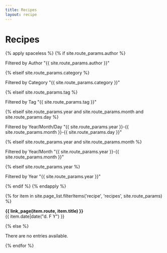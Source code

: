 ```yaml
---
title: Recipes
layout: recipe
---
```


# Recipes

{% apply spaceless %}
    {% if site.route_params.author %}
        <p>Filtered by Author "{{ site.route_params.author }}"</p>
    {% elseif site.route_params.category %}
        <p>Filtered by Category "{{ site.route_params.category }}"</p>
    {% elseif site.route_params.tag %}
        <p>Filtered by Tag "{{ site.route_params.tag }}"</p>
    {% elseif site.route_params.year and site.route_params.month and site.route_params.day %}
        <p>Filtered by Year/Month/Day "{{ site.route_params.year }}-{{ site.route_params.month }}-{{ site.route_params.day }}"</p>
    {% elseif site.route_params.year and site.route_params.month %}
        <p>Filtered by Year/Month "{{ site.route_params.year }}-{{ site.route_params.month }}"</p>
    {% elseif site.route_params.year %}
        <p>Filtered by Year "{{ site.route_params.year }}"</p>
    {% endif %}
{% endapply %}

{% for item in site.page_list.filterItems('recipe', 'recipes', site.route_params) %}
<p class="post-title"><b>{{ link_page(item.route, item.title) }}</b><br>
    {{ item.date|date("d. F Y") }}
</p>
{% else %}
<p>There are no entries available.</p>
{% endfor %}
